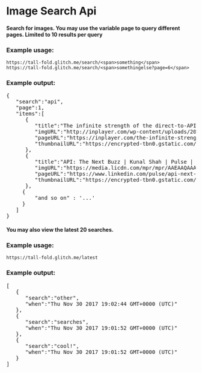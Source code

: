# Image Search Api

#### Search for images. You may use the variable page to query different pages. Limited to 10 results per query

### Example usage:

`https://tall-fold.glitch.me/search/<span>something</span>`  
`https://tall-fold.glitch.me/search/<span>somethingelse?page=6</span>`

### Example output:

<pre>{  
   "search":"api",
   "page":1,
   "items":[  
      {  
         "title":"The infinite strength of the direct-to-API approach | InPlayer",
         "imgURL":"http://inplayer.com/wp-content/uploads/2015/08/api-a397cc184c5622fb5130af1b7baf149d.png",
         "pageURL":"https://inplayer.com/the-infinite-strength-of-the-direct-to-api-approach/",
         "thumbnailURL":"https://encrypted-tbn0.gstatic.com/images?q=tbn:ANd9GcQObAs0RRK9z2JeZJqIBe6fOdzpXOvN0zp3zyLvM3UXHvAP4IbzBhdHIH87"
      },
      {  
         "title":"API: The Next Buzz | Kunal Shah | Pulse | LinkedIn",
         "imgURL":"https://media.licdn.com/mpr/mpr/AAEAAQAAAAAAAAhmAAAAJGY2NmM2ODYxLTZlMjEtNDQwZi05NzhjLWU3NDU4NjNiMDMyOA.png",
         "pageURL":"https://www.linkedin.com/pulse/api-next-buzz-kunal-shah",
         "thumbnailURL":"https://encrypted-tbn0.gstatic.com/images?q=tbn:ANd9GcRcsn4y_Ozf7VZUOzQSiu5mS4M0N-vYuOJc5OACHkscSD4LomNCmxUWLAUJ"
      },
     {
         "and so on" : '...'
     }
   ]
}
</pre>

#### You may also view the latest 20 searches.

### Example usage:

`https://tall-fold.glitch.me/latest`

### Example output:

<pre>[  
   {  
      "search":"other",
      "when":"Thu Nov 30 2017 19:02:44 GMT+0000 (UTC)"
   },
   {  
      "search":"searches",
      "when":"Thu Nov 30 2017 19:01:52 GMT+0000 (UTC)"
   },
   {  
      "search":"cool!",
      "when":"Thu Nov 30 2017 19:01:52 GMT+0000 (UTC)"
   }
]
        </pre>

</div>